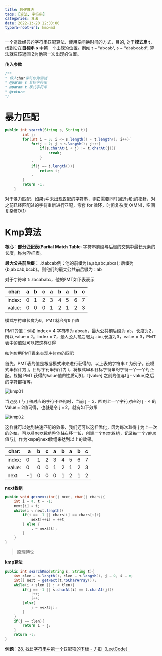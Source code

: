 ```yaml
---
title: KMP算法
tags: [算法, 字符串]
categories: 算法
date: 2022-12-20 12:00:00
typora-root-url: kmp-md
---
```

一个高效经典的字符串匹配算法，使用空间换时间的方式，目的, 对于**模式串 t**， 找到它在**目标串 s** 中第一个出现的位置。例如 t = "abcab", s = "ababcabd", 算法就应该返回 2为他第一次出现的位置。

**传入参数**

```java
/**
* 传入char字符作为测试
* @param s 目标字符串
* @param t 模式字符串
* @return
*/
```

# 暴力匹配

```java
public int search(String s, String t){
        int j;
        for(int i = 0; i <= s.length() - t.length(); i++){
            for(j = 0; j < t.length(); j++){
                if(s.charAt(i + j) != t.charAt(j)){
                    break;
                }
            }
            if(j == t.length()){
                return i;
            }
        }
        return -1;
    }
```

对于暴力匹配，如果s中未出现匹配的字符串，则它需要同时回退s和t的指针，对之前已经匹配过的字符重新进行匹配，嵌套 for 循环，时间复杂度 O(MN)，空间复杂度O(1)

<!--more-->

# Kmp算法

**核心：部分匹配表(Partial Match Table)** 字符串前缀与后缀的交集中最长元素的长度，称为PMT表。

**最大公共前后缀：** 以abcab例：他的前缀为{a,ab,abc,abca}; 后缀为{b,ab,cab,bcab}。则他们的最大公共前后缀为：ab

对于字符串 t: abcababc，他的PMT如下表表示

| char:  | a    | b    | c    | a    | b    | a    | b    | c    |
| ------ | ---- | ---- | ---- | ---- | ---- | ---- | ---- | ---- |
| index: | 0    | 1    | 2    | 3    | 4    | 5    | 6    | 7    |
| value: | 0    | 0    | 0    | 1    | 2    | 1    | 2    | 3    |

模式字符串长度为8，PMT就会有8个值

PMT的值：例如 index = 4 字符串为 abcab，最大公共前后缀为 ab，长度为2，所以 value = 2。index = 7，最大公共前后缀为 abc,长度为3，value = 3，PMT表中的值就可以按这样获得

如何使用PMT表来实现字符串的匹配

首先，PMT表的值是根据模式串来进行获得的，以上表的字符串ｔ为例子。设模式串指针为 j，目标字符串指针为 i，将模式串和目标字符串的字符一个一个的匹配。根据 PMT 获得的Value值的性质可知，t[value] 之前的值与t[j - value]之后的字符都相等。

![kmp01](kmp01.png)

当遇见 i 与 j 相对应的字符不匹配时，当前 j = 5，回到上一个字符对应的 j = 4 的 Value = 2值可得，也就是令 j = 2。就有如下效果

![kmp02](kmp02.png)

这样就可以达到快速匹配的效果，我们还可以这样优化，因为每次取得 j 为上一次的的值，可以将next数组整体往右移一位，创建一个next数组，记录每一个value值与j，作为kmp的next数组来达到以上的效果。

| char:  | a    | b    | c    | a    | b    | a    | b    | c    |
| ------ | ---- | ---- | ---- | ---- | ---- | ---- | ---- | ---- |
| index: | 0    | 1    | 2    | 3    | 4    | 5    | 6    | 7    |
| value: | 0    | 0    | 0    | 1    | 2    | 1    | 2    | 3    |
| next:  | -1   | 0    | 0    | 0    | 1    | 2    | 1    | 2    |

**next数组**

```java
public void getNext(int[] next, char[] chars){
    int i = 0, t = -1;
    next[i] = t;
    while(i < next.length){
        if(t == -1 || chars[i] == chars[t]){
            next[++i] = ++t;
        } else {
            t = next[t];
        }
    }
}
```

> <!--To-->原理待说

**kmp算法**

```java
public int searchKmp(String s, String t){
    int slen = s.length(), tlen = t.length(), j = 0, i = 0;
    int[] next = getNext(t.toCharArray());
    while(i < slen || j < tlen){
        if(j == -1 || s.charAt(i) == t.charAt(j)){
            i++;
            j++;
        }else{
            j = next[j];
        }
    }
    if(j == tlen){
        return i - j;
    }
    return -1;
}
```

**例题：**[28. 找出字符串中第一个匹配项的下标 - 力扣（LeetCode）](https://leetcode.cn/problems/find-the-index-of-the-first-occurrence-in-a-string/)

